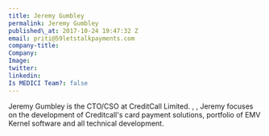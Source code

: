 ```yaml
---
title: Jeremy Gumbley
permalink: Jeremy Gumbley
published\_at: 2017-10-24 19:47:32 Z
email: priti@59letstalkpayments.com
company-title: 
Company: 
Image: 
twitter: 
linkedin: 
Is MEDICI Team?: false
---
```


Jeremy Gumbley is the CTO/CSO at CreditCall Limited. , , Jeremy focuses on the development of Creditcall's card payment solutions, portfolio of EMV Kernel software and all technical development.